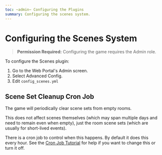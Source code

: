 ```yaml
---
toc: ~admin~ Configuring the Plugins
summary: Configuring the scenes system.
---
```

# Configuring the Scenes System

> **Permission Required:** Configuring the game requires the Admin role.

To configure the Scenes plugin:

1. Go to the Web Portal's Admin screen.  
2. Select Advanced Config.
3. Edit `config_scenes.yml`

## Scene Set Cleanup Cron Job

The game will periodically clear scene sets from empty rooms.  

This does not affect scenes themselves (which may span multiple days and need to remain even when empty), just the room scene sets (which are usually for short-lived events).  

There is a cron job to control when this happens.  By default it does this every hour.  See the [Cron Job Tutorial](http://www.aresmush.com/tutorials/configuring-cron) for help if you want to change this or turn it off.
